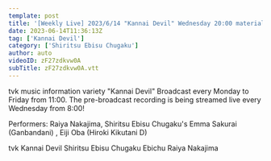 ```yaml
---
template: post
title: '[Weekly Live] 2023/6/14 "Kannai Devil" Wednesday 20:00 material'
date: 2023-06-14T11:36:13Z
tag: ['Kannai Devil']
category: ['Shiritsu Ebisu Chugaku']
author: auto 
videoID: zF27zdkvw0A
subTitle: zF27zdkvw0A.vtt
---
```

tvk music information variety "Kannai Devil" Broadcast every Monday to Friday from 11:00. The pre-broadcast recording is being streamed live every Wednesday from 8:00!

Performers: Raiya Nakajima, Shiritsu Ebisu Chugaku's Emma Sakurai (Ganbandani) , Eiji Oba (Hiroki Kikutani D)

tvk
Kannai Devil
Shiritsu Ebisu Chugaku
Ebichu
Raiya Nakajima